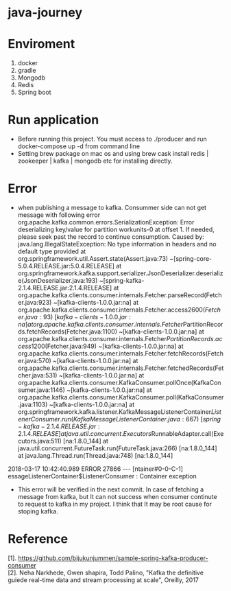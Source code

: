 # java-journey
# Enviroment
1. docker
2. gradle
3. Mongodb
4. Redis
5. Spring boot
# Run application
- Before running this project. You must access to ./producer and run docker-compose up -d from command line
- Setting brew package on mac os and using brew cask install redis | zookeeper | kafka | mongodb etc for installing directly.
# Error
- when publishing a message to kafka. Consummer side can not get message with following error
org.apache.kafka.common.errors.SerializationException: Error deserializing key/value for partition workunits-0 at offset 1. If needed, please seek past the record to continue consumption.
Caused by: java.lang.IllegalStateException: No type information in headers and no default type provided
	at org.springframework.util.Assert.state(Assert.java:73) ~[spring-core-5.0.4.RELEASE.jar:5.0.4.RELEASE]
	at org.springframework.kafka.support.serializer.JsonDeserializer.deserialize(JsonDeserializer.java:193) ~[spring-kafka-2.1.4.RELEASE.jar:2.1.4.RELEASE]
	at org.apache.kafka.clients.consumer.internals.Fetcher.parseRecord(Fetcher.java:923) ~[kafka-clients-1.0.0.jar:na]
	at org.apache.kafka.clients.consumer.internals.Fetcher.access$2600(Fetcher.java:93) ~[kafka-clients-1.0.0.jar:na]
	at org.apache.kafka.clients.consumer.internals.Fetcher$PartitionRecords.fetchRecords(Fetcher.java:1100) ~[kafka-clients-1.0.0.jar:na]
	at org.apache.kafka.clients.consumer.internals.Fetcher$PartitionRecords.access$1200(Fetcher.java:949) ~[kafka-clients-1.0.0.jar:na]
	at org.apache.kafka.clients.consumer.internals.Fetcher.fetchRecords(Fetcher.java:570) ~[kafka-clients-1.0.0.jar:na]
	at org.apache.kafka.clients.consumer.internals.Fetcher.fetchedRecords(Fetcher.java:531) ~[kafka-clients-1.0.0.jar:na]
	at org.apache.kafka.clients.consumer.KafkaConsumer.pollOnce(KafkaConsumer.java:1146) ~[kafka-clients-1.0.0.jar:na]
	at org.apache.kafka.clients.consumer.KafkaConsumer.poll(KafkaConsumer.java:1103) ~[kafka-clients-1.0.0.jar:na]
	at org.springframework.kafka.listener.KafkaMessageListenerContainer$ListenerConsumer.run(KafkaMessageListenerContainer.java:667) ~[spring-kafka-2.1.4.RELEASE.jar:2.1.4.RELEASE]
	at java.util.concurrent.Executors$RunnableAdapter.call(Executors.java:511) [na:1.8.0_144]
	at java.util.concurrent.FutureTask.run(FutureTask.java:266) [na:1.8.0_144]
	at java.lang.Thread.run(Thread.java:748) [na:1.8.0_144]

2018-03-17 10:42:40.989 ERROR 27866 --- [ntainer#0-0-C-1] essageListenerContainer$ListenerConsumer : Container exception
- This error will be verified in the next commit. In case of fetching a message from kafka, but It can not success when consumer continute to request to kafka in my project. I think that It may be root cause for stoping kafka.

# Reference
[1]. https://github.com/bijukunjummen/sample-spring-kafka-producer-consumer <br/>
[2]. Neha Narkhede, Gwen shapira, Todd Palino, "Kafka the definitive guiede real-time data and stream processing at scale", Oreilly, 2017